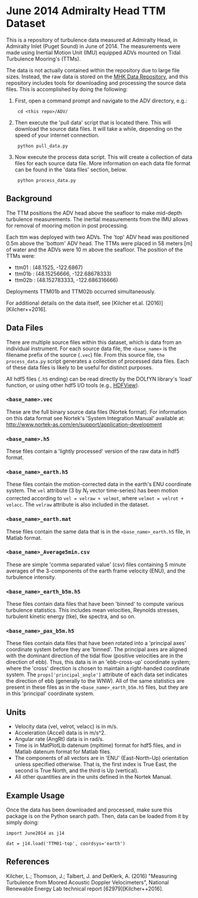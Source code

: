 June 2014 Admiralty Head TTM Dataset
============

This is a repository of turbulence data measured at Admiralty
Head, in Admiralty Inlet (Puget Sound) in June of 2014. The
measurements were made using Inertial Motion Unit (IMU) equipped ADVs
mounted on Tidal Turbulence Mooring's (TTMs).

The data is not actually contained within the repository due to large
file sizes. Instead, the raw data is stored on
the [MHK Data Repository](http://mhkdr.openei.org/), and this
repository includes tools for downloading and processing
the source data files. This is accomplished by doing the following:

1. First, open a command prompt and navigate to the ADV directory, e.g.:

        cd <this repo>/ADV/

2. Then execute the 'pull data' script that is located there. This
   will download the source data files. It will take a while,
   depending on the speed of your internet connection.

        python pull_data.py

3. Now execute the process data script. This will create a collection
   of data files for each source data file. More information on each
   data file format can be found in the 'data files' section, below.

        python process_data.py

Background
-----------

The TTM positions the ADV head above the seafloor to make mid-depth
turbulence measurements. The inertial measurements from the IMU allows
for removal of mooring motion in post processing.

Each ttm was deployed with two ADVs. The 'top' ADV head was positioned
0.5m above the 'bottom' ADV head. The TTMs were placed in 58 meters [m] of
water and the ADVs were 10 m above the seafloor. The position of the TTMs were:

- ttm01  : (48.1525, -122.6867)
- ttm01b : (48.15256666, -122.68678333)
- ttm02b : (48.152783333, -122.686316666)

Deployments TTM01b and TTM02b occurred simultaneously.

For additional details on the data itself, see [Kilcher et.al. (2016)][Kilcher++2016].

Data Files
------

There are multiple source files within this dataset, which is data
from an individual instrument. For each source data file, the
`<base_name>` is the filename prefix of the source (`.vec`) file. From
this source file, `the process_data.py` script generates a collection
of processed data files. Each of these data files is likely to be
useful for distinct purposes.

All hdf5 files (`.h5` ending) can be read directly by the DOLfYN library's
'load' function, or using other hdf5 I/O tools
(e.g., [HDFView](http://support.hdfgroup.org/products/java/hdfview/)).

### `<base_name>.vec`

These are the full binary source data files (Nortek format). For information on
this data format see Nortek's 'System Integration Manual' available
at: http://www.nortek-as.com/en/support/application-development

### `<base_name>.h5`

These files contain a 'lightly processed' version of the raw data in
hdf5 format. 

### `<base_name>_earth.h5`

These files contain the motion-corrected data in the earth's ENU
coordinate system. The `vel` attribute (3 by $N_t$ vector time-series)
has been motion corrected according to `vel = velraw +
velmot`, where `velmot = velrot + velacc`. The `velraw` attribute is
also included in the dataset.

### `<base_name>_earth.mat`

These files contain the same data that is in the `<base_name>_earth.h5`
file, in Matlab format.

### `<base_name>_Average5min.csv`

These are simple 'comma separated value' (csv) files containing 5
minute averages of the 3-components of the earth frame velocity (ENU),
and the turbulence intensity.

### `<base_name>_earth_b5m.h5`

These files contain data files that have been 'binned' to compute
various turbulence statistics. This includes mean velocities, Reynolds
stresses, turbulent kinetic energy (tke), tke spectra, and so on.

### `<base_name>_pax_b5m.h5`

These files contain data files that have been rotated into a
'principal axes' coordinate system before they are 'binned'. The
principal axes are aligned with the dominant direction of the tidal
flow (positive velocities are in the direction of ebb). Thus, this
data is in an 'ebb-cross-up' coordinate system; where the 'cross'
direction is chosen to maintain a right-handed coordinate system. The
`props['principal_angle']` attribute of each data set indicates the
direction of ebb (generally to the WNW). All of the same statistics
are present in these files as in the `<base_name>_earth_b5m.h5` files,
but they are in this 'principal' coordinate system.

Units
-----

- Velocity data (vel, velrot, velacc) is in m/s.
- Acceleration (Accel) data is in m/s^2.
- Angular rate (AngRt) data is in rad/s.
- Time is in MatPlotLib datenum (mpltime) format for hdf5 files, and
  in Matlab datenum format for Matlab files.
- The components of all vectors are in 'ENU' (East-North-Up)
  orientation unless specified otherwise. That is, the first index is
  True East, the second is True North, and the third is Up (vertical).
- All other quantities are in the units defined in the Nortek Manual.

Example Usage
-----------

Once the data has been downloaded and processed, make sure this
package is on the Python search path. Then, data can be loaded from it
by simply doing:

    import June2014 as j14

    dat = j14.load('TTM01-top', coordsys='earth')

References
---------------

Kilcher, L.; Thomson, J.; Talbert, J. and DeKlerk, A. (2016)
"Measuring Turbulence from Moored Acoustic Doppler Velocimeters",
National Renewable Energy Lab technical report [62979][Kilcher++2016].
